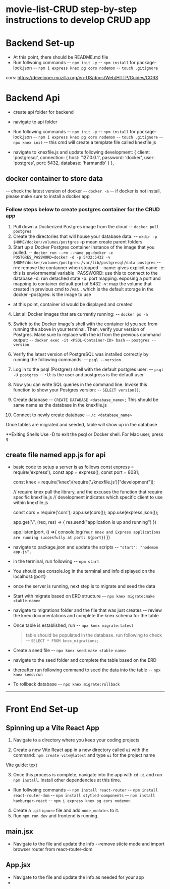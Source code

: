 # movie-list-CRUD step-by-step instructions to develop CRUD app

# Backend Set-up

- At this point, there should be README.md file
- Run follwoing commands
  -- `npm init -y`
  -- `npm install` for package-lock.json
  -- `npm i express knex pg cors nodemon`
  -- `touch .gitignore`

cors: https://developer.mozilla.org/en-US/docs/Web/HTTP/Guides/CORS

# Backend Api

- create api folder for backend
- navigate to api folder
- Run following commands
  -- `npm init -y`
  -- `npm install` for package-lock.json
  -- `npm i express knex pg cors nodemon`
  -- `touch .gitignore`
  -- `npx knex init`
  -- this cmd will create a template file called knexfile.js

- navigate to knexfile.js and update following
  development: {
  client: 'postgresql',
  connection: {
  host: '127.0.0.1',
  password: 'docker',
  user: 'postgres',
  port: 5432,
  database: 'harmandb'
  }
  },

## docker container to store data

-- check the latest version of docker
-- `docker -a`
-- if docker is not install, please make sure to install a docker app

### Follow steps below to create postgres container for the CRUD app

1. Pull down a Dockerized Postgres image from the cloud
   -- `docker pull postgres`
2. Create the directories that will house your database data:
   -- `mkdir -p $HOME/docker/volumes/postgres`
   -p mean create parent folders
3. Start up a Docker Postgres container instance of the image that you pulled.
   -- `docker run --rm --name pg-docker -e POSTGRES_PASSWORD=docker -d -p 5432:5432 -v $HOME/docker/volumes/postgres:/var/lib/postgresql/data postgres`
   --rm: remove the contaoner when stopped
   --name: gives explicit name
   -e: this is enviornmental variable
   -PASSWORD: use this to connect to the database
   -d: run detached state
   -p: port mapping. exposing a port and mapping to container default port of 5432
   -v: map the volume that created in previous cmd to /var... which is the default storage in the docker
   -postgres: is the image to use

- at this point, container id would be displayed and created

4. List all Docker images that are currently running:
   -- `docker ps -a`
5. Switch to the Docker image's shell with the container id you see from running the above in your terminal. Then, verify your version of Postgres. Make sure to replace <PSQL-Container-ID> with the id from the previous command output:
   -- `docker exec -it <PSQL-Container-ID> bash`
   -- `postgres --version`
6. Verify the latest version of PostgreSQL was installed correctly by running the following commands:
   -- `psql --version`
7. Log in to the psql (Postgres) shell with the default postgres user:
   -- `psql -U postgres`
   -- -U: is the user and postgress is the default user
8. Now you can write SQL queries in the command line. Invoke this function to show your Postgres version:
   -- `SELECT version();`

9. Create database
   -- `CREATE DATABASE <database_name>;`
   This should be same name as the database in the knexfile.js
10. Connect to newly create database
    -- `/c <database_name>`

Once tables are migrated and seeded, table will show up in the database

\*\*Exiting Shells
Use <CTRL>-D to exit the psql or Docker shell.
For Mac user, press `q`

## create file named app.js for api

- basic code to setup a server is as follows
  const express = require('express');
  const app = express();
  const port = 8081;

  const knex = require('knex')(require('./knexfile.js')["development"]);

  // require knex pull the library, and the excuses the function that require specific knexfile.js
  // development indicates which specific client to use within knexfile.js

  const cors = require('cors');
  app.use(cors());
  app.use(express.json());

  app.get('/', (req, res) => {
  res.send("application is up and running")
  })

  app.listen(port, () =>{
  console.log(`Your Knex and Express applications are running succesfully at port: ${port}`)
  })

- navigate to package.json and update the scripts
  -- `"start": "nodemon app.js",`
- in the terminal, run following
  -- `npm start`
- You should see console.log in the terminal and info displayed on the localhost:{port}

- once the server is running, next step is to migrate and seed the data
- Start with migrate based on ERD structure
  -- `npx knex migrate:make <table-name>`
- navigate to migrations folder and the file that was just creates
  -- review the knex documentations and complete the knex.schema for the table
- Once table is established, run
  -- `npx knex migrate:latest`

  > table should be populated in the database. run following to check
  > -- `SELECT * FROM knex_migrations;`

- Create a seed file
  -- `npx knex seed:make <table-name>`
- navigate to the seed folder and complete the table based on the ERD
- thereafter run following command to seed the data into the table
  -- `npx knex seed:run`
- To rollback database
  -- `npx knex migrate:rollback`

---

# Front End Set-up

## Spinning up a Vite React App

1. Navigate to a directory where you keep your coding projects

2. Create a new Vite React app in a new directory called `ui` with the command: `npm create vite@latest` and type `ui` for the project name

Vite guide: [text](https://vite.dev/guide/)

3. Once this process is complete, navigate into the app with `cd ui` and run `npm install`. Install other dependencies at this time.

- Run follwoing commands
  -- `npm install react-router`
  -- `npm install react-router-dom`
  -- `npm install stytled-components`
  -- `npm install hamburger-react`
  -- `npm i express knex pg cors nodemon`

4. Create a `.gitignore` file and add `node_modules` to it.
5. Run `npm run dev` and frontend is running.

## main.jsx

- Navigate to the file and update the info
  --remove sticte mode and import browser router from react-router-dom

## App.jsx

- Navigate to the file and update the info as needed for your app
-
